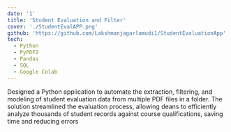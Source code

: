 ```yaml
---
date: '1'
title: 'Student Evaluation and Filter'
cover: './StudentEvalAPP.png'
github: 'https://github.com/Lakshmanjagarlamudi1/StudentEvaluationApp'
tech:
  - Python
  - PyPDF2
  - Pandas
  - SQL
  - Google Colab
---
```


Designed a Python application to automate the extraction, filtering, and modeling of student evaluation data from multiple PDF files in a folder. The solution streamlined the evaluation process, allowing deans to efficiently analyze thousands of student records against course qualifications, saving time and reducing errors